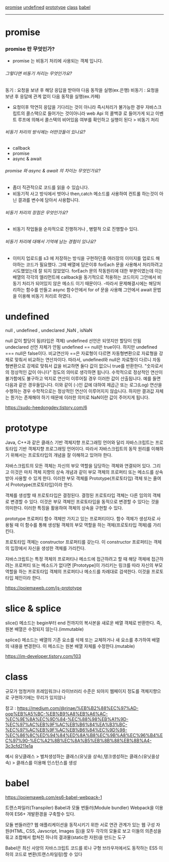 [promise](#promise)
[undefined](#undefined)
[prototype](#prototype)
[class](#class)
[babel](#babel)

---

# promise

### promise 란 무엇인가?

- promise 는 비동기 처리에 사용되는 객체 입니다.

###### 그렇다면 비동기 처리는 무엇인가요?

동기 : 요청을 보낸 후 해당 응답을 받아야 다음 동작을 실행(ex.은행)
비동기 : 요청을 보낸 후 응답에 관계 없이 다음 동작을 실행(ex.카페)

- 요청이후 막연히 응답을 기다리는 것이 아니라 즉시처리가 불가능한 경우 자바스크립트의 콜스택으로 들어가는 것이아니라 web Api 의 콜백큐 로 들어가게 되고 이벤트 루프에 의해서 콜스택의 비어있음 여부를 확인하고 실행이 된다 > 비동기 처리

###### 비동기 처리의 방식에는 어떤것들이 있나요?

- callback
- promise
- async & await

###### promise 와 async & await 의 차이는 무엇인가요?

- 좀더 직관적으로 코드를 읽을 수 있습니다.
- 비동기적 사고 방식에서 벗어나 then,catch 메소드를 사용하여 컨트롤 하는것이 아닌 결과를 변수에 담아서 사용합니다.

###### 비동기 처리의 장점은 무엇인가요?

- 비동기 작업들을 순차적으로 진행하거나 , 병렬적 으로 진행할수 있다.

###### 비동기 처리에 대해서 기억에 남는 경험이 있나요?

- 이미지 업로드를 s3 에 저장하는 방식을 구현하던중 여러장의 이미지를 업로드 해야하는 코드가 필요했다. 그때 배열에 담은이후 forEach 문을 사용해서 처리하려고 시도했었는데 잘 되지 않았었다.
  forEach 문의 작동원리에 대한 부분이였는데 이는 배열의 각각의 엘리먼트에 callback을 동기적으로 적용하는 코드이지 그안에서 비동기 처리가 되어있지 않은 메소드 이기 때문이다. -따라서 문제해결시에는 해당처리하는 함수를 만들고 async 함수안에서 for of 문을 사용해 그안에서 await 문법을 이용해 비동기 처리르 하였다.

# undefined

null , undefined , undeclared ,NaN , isNaN

null 값이 할당이 됨(타입은 객체)
undefined 선언은 되엇지만 할당이 안됨
undeclared 선언 자체가 안됨
undefined == null은 true이다. 하지만 undefined === null은 false이다.
비교연산자 ==은 자료형이 다르면 자동형변환으로 자료형을 강제로 맞춰서 비교하는 연산자이다.
따라서, undefined와 null은 자료형이 다르니 자동형변환으로 강제로 맞춰서 값을 비교하면
둘다 값이 없으니 true를 반환한다.
"숫자로서의 정상적인 값이 아니다" 정도의 의미로 생각하면 됩니다. 수학적으로 정상적인 연산이 불가함에도 불구하고 억지로 연산이 이루어질 경우 이러한 값이 산출됩니다. 예를 들면 다음과 같은 경우들입니다.
이와 같이 (-)인 값에 대하여 제곱근 또는 로그(Log) 연산을 수행하는 경우 수학적으로는 정상적인 연산이 이루어지지 않습니다. 하지만 결과값 자체는 뭔가는 존재해야 하기 때문에 이러한 의미로 NaN이란 값이 주어지게 됩니다.

https://sudo-heedongdev.tistory.com/6

# prototype

Java, C++과 같은 클래스 기반 객체지향 프로그래밍 언어와 달리 자바스크립트는 프로토타입 기반 객체지향 프로그래밍 언어이다. 따라서 자바스크립트의 동작 원리를 이해하기 위해서는 프로토타입의 개념을 잘 이해하고 있어야 한다.

자바스크립트의 모든 객체는 자신의 부모 역할을 담당하는 객체와 연결되어 있다. 그리고 이것은 마치 객체 지향의 상속 개념과 같이 부모 객체의 프로퍼티 또는 메소드를 상속받아 사용할 수 있게 한다. 이러한 부모 객체를 Prototype(프로토타입) 객체 또는 줄여서 Prototype(프로토타입)이라 한다.

객체를 생성할 때 프로토타입은 결정된다. 결정된 프로토타입 객체는 다른 임의의 객체로 변경할 수 있다. 이것은 부모 객체인 프로토타입을 동적으로 변경할 수 있다는 것을 의미한다. 이러한 특징을 활용하여 객체의 상속을 구현할 수 있다.

prototype 프로퍼티
함수 객체만 가지고 있는 프로퍼티이다.
함수 객체가 생성자로 사용될 때 이 함수를 통해 생성될 객체의 부모 역할을 하는 객체(프로토타입 객체)를 가리킨다.

프로토타입 객체는 constructor 프로퍼티를 갖는다. 이 constructor 프로퍼티는 객체의 입장에서 자신을 생성한 객체를 가리킨다.

자바스크립트는 특정 객체의 프로퍼티나 메소드에 접근하려고 할 때 해당 객체에 접근하려는 프로퍼티 또는 메소드가 없다면 [Prototype]이 가리키는 링크를 따라 자신의 부모 역할을 하는 프로토타입 객체의 프로퍼티나 메소드를 차례대로 검색한다. 이것을 프로토타입 체인이라 한다.

https://poiemaweb.com/js-prototype

# slice & splice

slice() 메소드는 begin부터 end 전까지의 복사본을 새로운 배열 객체로 반환한다. 즉, 원본 배열은 수정되지 않는다.(immutable)

splice() 메소드는 배열의 기존 요소를 삭제 또는 교체하거나 새 요소를 추가하여 배열의 내용을 변경한다. 이 메소드는 원본 배열 자체를 수정한다.(mutable)

https://im-developer.tistory.com/103

# class

규모가 엄청커야 프레임워크나 라이브러리 수준은 되야지 웹페이지 정도를 객체지향으로 구현하기에는 무리가 있지않나

참고 : https://medium.com/@rinae/%EB%B2%88%EC%97%AD-oop%EB%A5%BC-%EB%B9%A8%EB%A6%AC-%EC%9E%8A%EC%9D%84-%EC%88%98%EB%A1%9D-%EC%97%AC%EB%9F%AC%EB%B6%84%EA%B3%BC-%EC%97%AC%EB%9F%AC%EB%B6%84%EC%9D%98-%EC%86%8C%ED%94%84%ED%8A%B8%EC%9B%A8%EC%96%B4%EC%97%90-%EC%A2%8B%EC%8A%B5%EB%8B%88%EB%8B%A4-3c3cfd211e1a

예시 유닛클래스 > 벌처생성하는 클래스(유닛을 상속),탱크생성하는 클래스(유닛을상속) > 클래스를 이용해 인스턴스를 생성

# babel

https://poiemaweb.com/es6-babel-webpack-1

트랜스파일러(Transpiler) Babel과 모듈 번들러(Module bundler) Webpack을 이용하여 ES6+ 개발환경을 구축할수 있다.

모듈 번들러란?
웹 애플리케이션을 동작시키기 위한 서로 연관 관계가 있는 웹 구성 자원(HTML, CSS, Javscript, Images 등)을 모두 각각의 모듈로 보고 이들의 의존성을 묶고 조합해서 합쳐진 하나의 결과물(static한 자원)을 만드는 도구

Babel은 최신 사양의 자바스크립트 코드를 IE나 구형 브라우저에서도 동작하는 ES5 이하의 코드로 변환(트랜스파일링)할 수 있다
